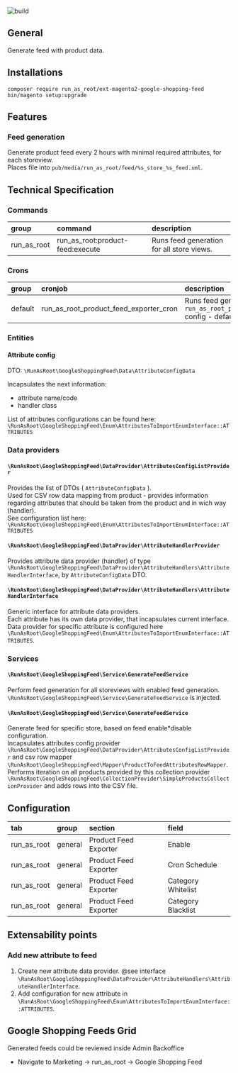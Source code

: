 ![build](https://github.com/run-as-root/Magento-2-Google-Shopping-Feed/actions/workflows/test_extension.yml/badge.svg)

## General

Generate feed with product data.

## Installations
```
composer require run_as_root/ext-magento2-google-shopping-feed
bin/magento setup:upgrade
```

## Features

### Feed generation

Generate product feed every 2 hours with minimal required attributes, for each storeview.  
Places file into `pub/media/run_as_root/feed/%s_store_%s_feed.xml`.

## Technical Specification

### Commands

| group | command | description |
|:------|:--------|:------------|
|    run_as_root   |     run_as_root:product-feed:execute    |      Runs feed generation for all store views.       |

### Crons

| group | cronjob | description |
|:------|:--------|:------------|
|    default   |   run_as_root_product_feed_exporter_cron      |   Runs feed generation based on `run_as_root_product_feed/general/cron_schedule` config - default each 15 minutes         |

### Entities

#### Attribute config
DTO: `\RunAsRoot\GoogleShoppingFeed\Data\AttributeConfigData`

Incapsulates the next information:
* attribute name/code
* handler class

List of attributes configurations can be found here: `\RunAsRoot\GoogleShoppingFeed\Enum\AttributesToImportEnumInterface::ATTRIBUTES`

### Data providers

#### `\RunAsRoot\GoogleShoppingFeed\DataProvider\AttributesConfigListProvider`
Provides the list of DTOs ( `AttributeConfigData` ).  
Used for CSV row data mapping from product - provides information regarding attributes that should be taken from the product and in wich way (handler).  
See configuration list here: `\RunAsRoot\GoogleShoppingFeed\Enum\AttributesToImportEnumInterface::ATTRIBUTES`

#### `\RunAsRoot\GoogleShoppingFeed\DataProvider\AttributeHandlerProvider`
Provides attribute data provider (handler) of type `\RunAsRoot\GoogleShoppingFeed\DataProvider\AttributeHandlers\AttributeHandlerInterface`, by `AttributeConfigData` DTO.

#### `\RunAsRoot\GoogleShoppingFeed\DataProvider\AttributeHandlers\AttributeHandlerInterface`
Generic interface for attribute data providers.  
Each attribute has its own data provider, that incapsulates current interface.  
Data provider for specific attribute is configured here `\RunAsRoot\GoogleShoppingFeed\Enum\AttributesToImportEnumInterface::ATTRIBUTES`.

### Services

#### `\RunAsRoot\GoogleShoppingFeed\Service\GenerateFeedService`
Perform feed generation for all storeviews with enabled feed generation.  
`\RunAsRoot\GoogleShoppingFeed\Service\GenerateFeedService` is injected.

#### `\RunAsRoot\GoogleShoppingFeed\Service\GenerateFeedService`
Generate feed for specific store, based on feed enable*disable configuration.  
Incapsulates attributes config provider `\RunAsRoot\GoogleShoppingFeed\DataProvider\AttributesConfigListProvider` and csv row mapper `\RunAsRoot\GoogleShoppingFeed\Mapper\ProductToFeedAttributesRowMapper`.  
Performs iteration on all products provided by this collection provider `\RunAsRoot\GoogleShoppingFeed\CollectionProvider\SimpleProductsCollectionProvider` and adds rows into the CSV file.

## Configuration

| tab     | group   | section               | field              |
|:--------|:--------|:----------------------|:-------------------|
| run_as_root | general | Product Feed Exporter | Enable             |
| run_as_root | general | Product Feed Exporter | Cron Schedule      |
| run_as_root | general | Product Feed Exporter | Category Whitelist |
| run_as_root | general | Product Feed Exporter | Category Blacklist |


## Extensability points
### Add new attribute to feed
1. Create new attribute data provider. @see interface `\RunAsRoot\GoogleShoppingFeed\DataProvider\AttributeHandlers\AttributeHandlerInterface`.
2. Add configuration for new attribute in `\RunAsRoot\GoogleShoppingFeed\Enum\AttributesToImportEnumInterface::ATTRIBUTES`.

## Google Shopping Feeds Grid
Generated feeds could be reviewed inside Admin Backoffice
* Navigate to Marketing -> run_as_root -> Google Shopping Feed
